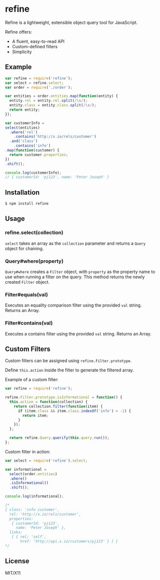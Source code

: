 # refine

Refine is a lightweight, extensible object query tool for JavaScript.

Refine offers:

* A fluent, easy-to-read API
* Custom-defined filters
* Simplicity

## Example

```javascript
var refine = require('refine');
var select = refine.select;
var order = require('./order');

var entities = order.entities.map(function(entity) {
  entity.rel = entity.rel.split(/\s/);
  entity.class = entity.class.split(/\s/);
  return entity;
});

var customerInfo = 
select(entities)
  .where('rel')
    .contains('http://x.io/rels/customer')
  .and('class')
    .contains('info')
.map(function(customer) {
  return customer.properties;
})
.shift();

console.log(customerInfo);
// { customerId: 'pj123', name: 'Peter Joseph' }
```

## Installation

```bash
$ npm install refine
```

## Usage

### refine.select(collection)

```select``` takes an array as the ```collection``` parameter and returns a ```Query``` object for chaining.

### Query#where(property)
```Query#where``` creates a ```Filter``` object, with ```property``` as the property name to use when running a filter on the query. This method returns the newly created ```Filter``` object.


### Filter#equals(val)

Executes an equality comparison filter using the provided ```val``` string.  Returns an Array.

### Filter#contains(val)

Executes a contains filter using the provided ```val``` string.  Returns an Array.

## Custom Filters

Custom filters can be assigned using ```refine.Filter.prototype```.

Define ```this.action``` inside the filter to generate the filtered array.

Example of a custom filter:

```javascript
var refine = require('refine');

refine.Filter.prototype.isInformational = function() {
  this.action = function(collection) {
    return collection.filter(function(item) {
      if (item.class && item.class.indexOf('info') > -1) {
        return item;
      }
    });
  };

  return refine.Query.querify(this.query.run());
};
```

Custom filter in action:

```javascript
var select = require('refine').select;

var informational = 
  select(order.entities)
  .where()
  .isInformational()
  .shift();

console.log(informational);

/*
{ class: 'info customer',
  rel: 'http://x.io/rels/customer',
  properties: 
   { customerId: 'pj123',
     name: 'Peter Joseph' },
  links: 
   [ { rel: 'self',
       href: 'http://api.x.io/customers/pj123' } ] }
*/

```


## License

MIT/X11